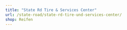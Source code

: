 ```yaml
---
title: "State Rd Tire & Services Center"
url: /state-road/state-rd-tire-und-services-center/
shop: Reifen
---
```

